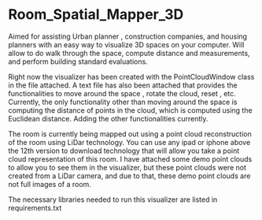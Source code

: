 # Room_Spatial_Mapper_3D
Aimed for assisting Urban planner , construction companies, and housing planners with an easy way to visualize 3D spaces on your computer. Will allow to do walk through the space, compute distance and measurements, and perform building standard evaluations.

Right now the visualizer has been created with the PointCloudWindow class in the file attached. A text file has also been attached that provides the functionalities to move around the space , rotate the cloud, reset , etc. Currently, the only functionality other than moving around the space is computing the distance of points in the cloud, which is computed using the Euclidean distance. Adding the other functionalities currently. 

The room is currently being mapped out using a point cloud reconstruction of the room using LiDar technology. You can use any ipad or iphone above the 12th version to download technology that will allow you take a point cloud representation of this room. I have attached some demo point clouds to allow you to see them in the visualizer, but these point clouds were not created from a LiDar camera, and due to that, these demo point clouds are not full images of a room.

The necessary libraries needed to run this visualizer are listed in requirements.txt

